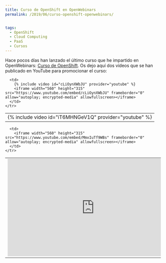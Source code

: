 ```yaml
---
title: Curso de OpenShift en OpenWebinars
permalink: /2019/06/curso-openshift-openwebinars/


tags:
  - OpenShift
  - Cloud Computing
  - PaaS
  - Cursos
---
```

Hace pocos días han lanzado el último curso que he impartido en OpenWebinars: [Curso de OpenShift](https://openwebinars.net/cursos/openshift/). Os dejo aquí dos vídeos que se han publicado en YouTube para promocionar el curso:



<table>
  <tbody>
    <tr>
      <td>
        {% include video id="iT6MHNGeV1Q" provider="youtube" %}
      </td>
      
      <td>
        {% include video id="cLiOynXWbJU" provider="youtube" %}
        <iframe width="560" height="315" src="https://www.youtube.com/embed/cLiOynXWbJU" frameborder="0" allow="autoplay; encrypted-media" allowfullscreen></iframe>
      </td>
    </tr>
  </tbody>
</table>
<table>
  <tbody>
    <tr>
      <td>
        <iframe width="560" height="315" src="https://www.youtube.com/embed/HPEPPArfOfk" frameborder="0" allow="autoplay; encrypted-media" allowfullscreen></iframe>
      </td>
      
      <td>
        <iframe width="560" height="315" src="https://www.youtube.com/embed/MmxIuTf9WBs" frameborder="0" allow="autoplay; encrypted-media" allowfullscreen></iframe>
      </td>
    </tr>
  </tbody>
</table>



